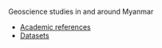 
Geoscience studies in and around Myanmar

- [Academic references](references/index.md)
- [Datasets](datasets/_index.md)

